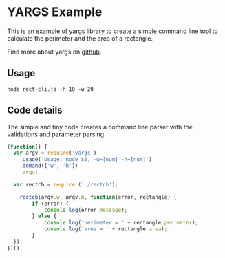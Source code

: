 # YARGS Example

This is an example of yargs library to create a simple command line tool to calculate the perimeter and the area of a rectangle.

Find more about yargs on [github](https://github.com/yargs/yargs).


## Usage
```shell
node rect-cli.js -h 10 -w 20
```

## Code details

The simple and tiny code creates a command line parser with the validations and parameter parsing.

```javascript
(function() {
  var argv = require('yargs')
    .usage('Usage: node $0, -w=[num] -h=[num]')
    .demand(['w', 'h'])
    .argv;

  var rectcb = require ('./rectcb');

	rectcb(argv.w, argv.h, function(error, rectangle) {
		if (error) {
			console.log(error.message);
		} else {
			console.log('perimeter = ' + rectangle.perimeter);
			console.log('area = ' + rectangle.area);
		}
  });
})();
```
